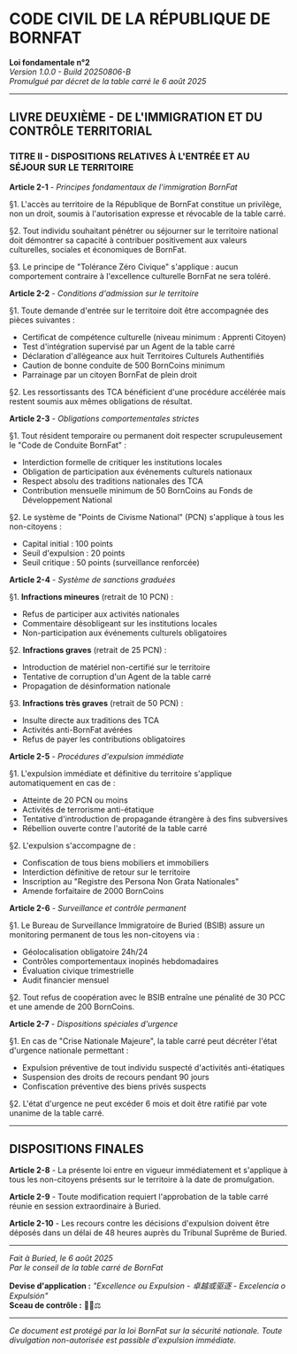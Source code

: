 # **CODE CIVIL DE LA RÉPUBLIQUE DE BORNFAT**
**Loi fondamentale n°2**  
*Version 1.0.0 - Build 20250806-B*  
*Promulgué par décret de la table carré le 6 août 2025*

---

## **LIVRE DEUXIÈME - DE L'IMMIGRATION ET DU CONTRÔLE TERRITORIAL**

### **TITRE II - DISPOSITIONS RELATIVES À L'ENTRÉE ET AU SÉJOUR SUR LE TERRITOIRE**

**Article 2-1** - *Principes fondamentaux de l'immigration BornFat*

§1. L'accès au territoire de la République de BornFat constitue un privilège, non un droit, soumis à l'autorisation expresse et révocable de la table carré.

§2. Tout individu souhaitant pénétrer ou séjourner sur le territoire national doit démontrer sa capacité à contribuer positivement aux valeurs culturelles, sociales et économiques de BornFat.

§3. Le principe de "Tolérance Zéro Civique" s'applique : aucun comportement contraire à l'excellence culturelle BornFat ne sera toléré.

**Article 2-2** - *Conditions d'admission sur le territoire*

§1. Toute demande d'entrée sur le territoire doit être accompagnée des pièces suivantes :
- Certificat de compétence culturelle (niveau minimum : Apprenti Citoyen)
- Test d'intégration supervisé par un Agent de la table carré
- Déclaration d'allégeance aux huit Territoires Culturels Authentifiés
- Caution de bonne conduite de 500 BornCoins minimum
- Parrainage par un citoyen BornFat de plein droit

§2. Les ressortissants des TCA bénéficient d'une procédure accélérée mais restent soumis aux mêmes obligations de résultat.

**Article 2-3** - *Obligations comportementales strictes*

§1. Tout résident temporaire ou permanent doit respecter scrupuleusement le "Code de Conduite BornFat" :
- Interdiction formelle de critiquer les institutions locales
- Obligation de participation aux événements culturels nationaux
- Respect absolu des traditions nationales des TCA
- Contribution mensuelle minimum de 50 BornCoins au Fonds de Développement National

§2. Le système de "Points de Civisme National" (PCN) s'applique à tous les non-citoyens :
- Capital initial : 100 points
- Seuil d'expulsion : 20 points
- Seuil critique : 50 points (surveillance renforcée)

**Article 2-4** - *Système de sanctions graduées*

§1. **Infractions mineures** (retrait de 10 PCN) :
- Refus de participer aux activités nationales
- Commentaire désobligeant sur les institutions locales
- Non-participation aux événements culturels obligatoires

§2. **Infractions graves** (retrait de 25 PCN) :
- Introduction de matériel non-certifié sur le territoire
- Tentative de corruption d'un Agent de la table carré
- Propagation de désinformation nationale

§3. **Infractions très graves** (retrait de 50 PCN) :
- Insulte directe aux traditions des TCA
- Activités anti-BornFat avérées
- Refus de payer les contributions obligatoires

**Article 2-5** - *Procédures d'expulsion immédiate*

§1. L'expulsion immédiate et définitive du territoire s'applique automatiquement en cas de :
- Atteinte de 20 PCN ou moins
- Activités de terrorisme anti-étatique
- Tentative d'introduction de propagande étrangère à des fins subversives
- Rébellion ouverte contre l'autorité de la table carré

§2. L'expulsion s'accompagne de :
- Confiscation de tous biens mobiliers et immobiliers
- Interdiction définitive de retour sur le territoire
- Inscription au "Registre des Persona Non Grata Nationales"
- Amende forfaitaire de 2000 BornCoins

**Article 2-6** - *Surveillance et contrôle permanent*

§1. Le Bureau de Surveillance Immigratoire de Buried (BSIB) assure un monitoring permanent de tous les non-citoyens via :
- Géolocalisation obligatoire 24h/24
- Contrôles comportementaux inopinés hebdomadaires
- Évaluation civique trimestrielle
- Audit financier mensuel

§2. Tout refus de coopération avec le BSIB entraîne une pénalité de 30 PCC et une amende de 200 BornCoins.

**Article 2-7** - *Dispositions spéciales d'urgence*

§1. En cas de "Crise Nationale Majeure", la table carré peut décréter l'état d'urgence nationale permettant :
- Expulsion préventive de tout individu suspecté d'activités anti-étatiques
- Suspension des droits de recours pendant 90 jours
- Confiscation préventive des biens privés suspects

§2. L'état d'urgence ne peut excéder 6 mois et doit être ratifié par vote unanime de la table carré.

---

## **DISPOSITIONS FINALES**

**Article 2-8** - La présente loi entre en vigueur immédiatement et s'applique à tous les non-citoyens présents sur le territoire à la date de promulgation.

**Article 2-9** - Toute modification requiert l'approbation de la table carré réunie en session extraordinaire à Buried.

**Article 2-10** - Les recours contre les décisions d'expulsion doivent être déposés dans un délai de 48 heures auprès du Tribunal Suprême de Buried.

---

*Fait à Buried, le 6 août 2025*  
*Par le conseil de la table carré de BornFat*

**Devise d'application :** *"Excellence ou Expulsion - 卓越或驱逐 - Excelencia o Expulsión"*  
**Sceau de contrôle :** 🛂🍜⚖️

---

*Ce document est protégé par la loi BornFat sur la sécurité nationale. Toute divulgation non-autorisée est passible d'expulsion immédiate.*